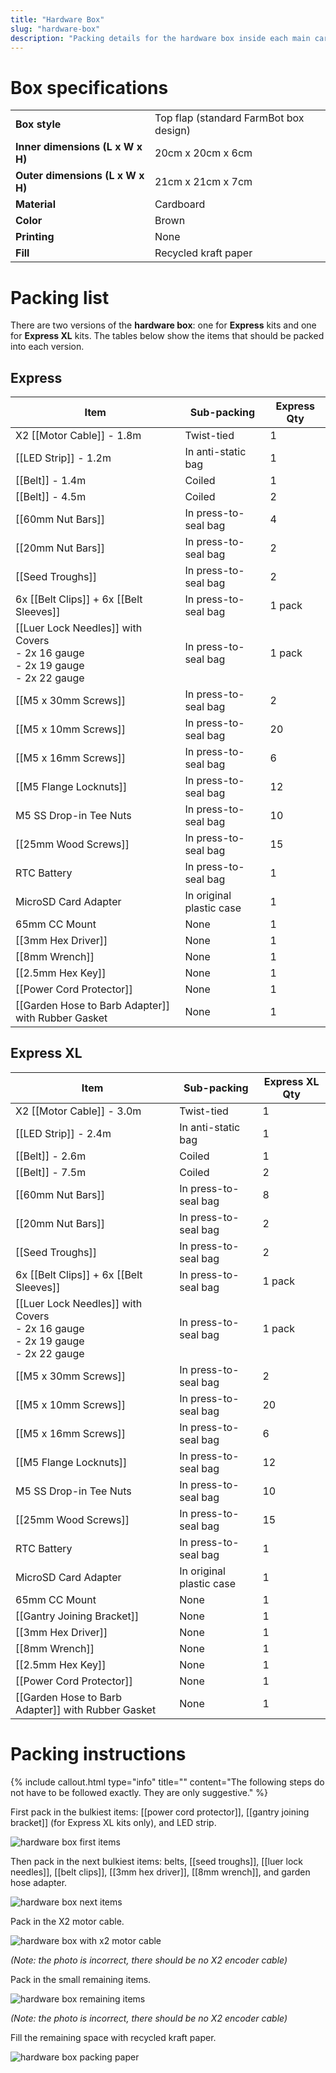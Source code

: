 ```yaml
---
title: "Hardware Box"
slug: "hardware-box"
description: "Packing details for the hardware box inside each main carton"
---
```


# Box specifications

|                              |                              |
|------------------------------|------------------------------|
|**Box style**                 |Top flap (standard FarmBot box design)
|**Inner dimensions (L x W x H)**|20cm x 20cm x 6cm
|**Outer dimensions (L x W x H)**|21cm x 21cm x 7cm
|**Material**                  |Cardboard
|**Color**                     |Brown
|**Printing**                  |None
|**Fill**                      |Recycled kraft paper

# Packing list

There are two versions of the **hardware box**: one for **Express** kits and one for **Express XL** kits. The tables below show the items that should be packed into each version.

## Express

|Item                          |Sub-packing                   |Express Qty |
|------------------------------|------------------------------|------------|
|X2 [[Motor Cable]] - 1.8m     |Twist-tied                    |1
|[[LED Strip]] - 1.2m          |In anti-static bag            |1
|[[Belt]] - 1.4m               |Coiled                        |1
|[[Belt]] - 4.5m               |Coiled                        |2
|[[60mm Nut Bars]]             |In press-to-seal bag          |4
|[[20mm Nut Bars]]             |In press-to-seal bag          |2
|[[Seed Troughs]]              |In press-to-seal bag          |2
|6x [[Belt Clips]] + 6x [[Belt Sleeves]]|In press-to-seal bag |1 pack
|[[Luer Lock Needles]] with Covers<br>- 2x 16 gauge<br>- 2x 19 gauge<br>- 2x 22 gauge|In press-to-seal bag|1 pack
|[[M5 x 30mm Screws]]          |In press-to-seal bag          |2
|[[M5 x 10mm Screws]]          |In press-to-seal bag          |20
|[[M5 x 16mm Screws]]          |In press-to-seal bag          |6
|[[M5 Flange Locknuts]]        |In press-to-seal bag          |12
|M5 SS Drop-in Tee Nuts        |In press-to-seal bag          |10
|[[25mm Wood Screws]]          |In press-to-seal bag          |15
|RTC Battery                   |In press-to-seal bag          |1
|MicroSD Card Adapter          |In original plastic case      |1
|65mm CC Mount                 |None                          |1
|[[3mm Hex Driver]]            |None                          |1
|[[8mm Wrench]]                |None                          |1
|[[2.5mm Hex Key]]             |None                          |1
|[[Power Cord Protector]]      |None                          |1
|[[Garden Hose to Barb Adapter]] with Rubber Gasket|None      |1

## Express XL

|Item                          |Sub-packing                   |Express XL Qty |
|------------------------------|------------------------------|---------------|
|X2 [[Motor Cable]] - 3.0m     |Twist-tied                    |1
|[[LED Strip]] - 2.4m          |In anti-static bag            |1
|[[Belt]] - 2.6m               |Coiled                        |1
|[[Belt]] - 7.5m               |Coiled                        |2
|[[60mm Nut Bars]]             |In press-to-seal bag          |8
|[[20mm Nut Bars]]             |In press-to-seal bag          |2
|[[Seed Troughs]]              |In press-to-seal bag          |2
|6x [[Belt Clips]] + 6x [[Belt Sleeves]]|In press-to-seal bag |1 pack
|[[Luer Lock Needles]] with Covers<br>- 2x 16 gauge<br>- 2x 19 gauge<br>- 2x 22 gauge|In press-to-seal bag|1 pack
|[[M5 x 30mm Screws]]          |In press-to-seal bag          |2
|[[M5 x 10mm Screws]]          |In press-to-seal bag          |20
|[[M5 x 16mm Screws]]          |In press-to-seal bag          |6
|[[M5 Flange Locknuts]]        |In press-to-seal bag          |12
|M5 SS Drop-in Tee Nuts        |In press-to-seal bag          |10
|[[25mm Wood Screws]]          |In press-to-seal bag          |15
|RTC Battery                   |In press-to-seal bag          |1
|MicroSD Card Adapter          |In original plastic case      |1
|65mm CC Mount                 |None                          |1
|[[Gantry Joining Bracket]]    |None                          |1
|[[3mm Hex Driver]]            |None                          |1
|[[8mm Wrench]]                |None                          |1
|[[2.5mm Hex Key]]             |None                          |1
|[[Power Cord Protector]]      |None                          |1
|[[Garden Hose to Barb Adapter]] with Rubber Gasket|None      |1

# Packing instructions

{%
include callout.html
type="info"
title=""
content="The following steps do not have to be followed exactly. They are only suggestive."
%}

First pack in the bulkiest items: [[power cord protector]], [[gantry joining bracket]] (for Express XL kits only), and LED strip.

![hardware box first items](_images/hardware_box_first_items.jpg)

Then pack in the next bulkiest items: belts, [[seed troughs]], [[luer lock needles]], [[belt clips]], [[3mm hex driver]], [[8mm wrench]], and garden hose adapter.

![hardware box next items](_images/hardware_box_next_items.jpg)

Pack in the X2 motor cable.

![hardware box with x2 motor cable](_images/hardware_box_with_x2_motor_cable.jpg)

_(Note: the photo is incorrect, there should be no X2 encoder cable)_

Pack in the small remaining items.

![hardware box remaining items](_images/hardware_box_remaining_items.jpg)

_(Note: the photo is incorrect, there should be no X2 encoder cable)_

Fill the remaining space with recycled kraft paper.

![hardware box packing paper](_images/hardware_box_packing_paper.jpg)
